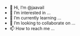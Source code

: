 - 👋 Hi, I’m @jaavail
- 👀 I’m interested in ...
- 🌱 I’m currently learning ...
- 💞️ I’m looking to collaborate on ...
- 📫 How to reach me ...

<!---
jaavail/jaavail is a ✨ special ✨ repository because its `README.md` (this file) appears on your GitHub profile.
You can click the Preview link to take a look at your changes.
--->
